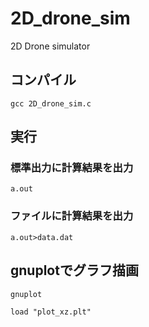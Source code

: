 # 2D_drone_sim
2D Drone simulator

## コンパイル

```
gcc 2D_drone_sim.c
```

## 実行
### 標準出力に計算結果を出力

```
a.out
```

### ファイルに計算結果を出力
```
a.out>data.dat
```

## gnuplotでグラフ描画

```
gnuplot

load "plot_xz.plt"
```
